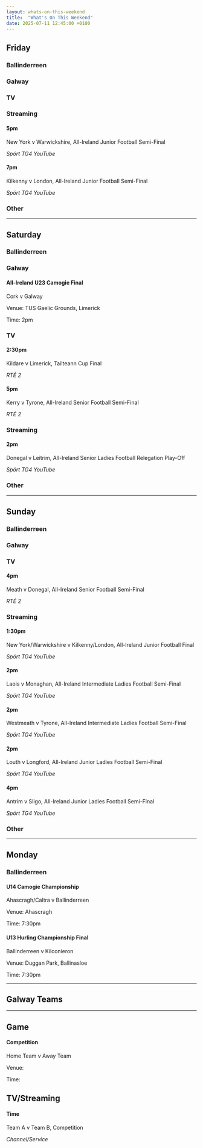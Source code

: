 ```yaml
---
layout: whats-on-this-weekend
title:  "What's On This Weekend"
date: 2025-07-11 12:45:00 +0100
---
```


## Friday

### Ballinderreen

### Galway

### TV

### Streaming

#### 5pm

New York v Warwickshire, All-Ireland Junior Football Semi-Final

*Spórt TG4 YouTube*

#### 7pm

Kilkenny v London, All-Ireland Junior Football Semi-Final

*Spórt TG4 YouTube*

### Other

---

## Saturday

### Ballinderreen

### Galway

#### All-Ireland U23 Camogie Final

Cork v Galway

Venue: TUS Gaelic Grounds, Limerick

Time: 2pm

### TV

#### 2:30pm

Kildare v Limerick, Tailteann Cup Final

*RTÉ 2*

#### 5pm

Kerry v Tyrone, All-Ireland Senior Football Semi-Final

*RTÉ 2*

### Streaming

#### 2pm

Donegal v Leitrim, All-Ireland Senior Ladies Football Relegation Play-Off

*Spórt TG4 YouTube*

### Other

---

## Sunday

### Ballinderreen

### Galway

### TV

#### 4pm

Meath v Donegal, All-Ireland Senior Football Semi-Final

*RTÉ 2*

### Streaming

#### 1:30pm

New York/Warwickshire v Kilkenny/London, All-Ireland Junior Football Final

*Spórt TG4 YouTube*

#### 2pm

Laois v Monaghan, All-Ireland Intermediate Ladies Football Semi-Final

*Spórt TG4 YouTube*

#### 2pm

Westmeath v Tyrone, All-Ireland Intermediate Ladies Football Semi-Final

*Spórt TG4 YouTube*

#### 2pm

Louth v Longford, All-Ireland Junior Ladies Football Semi-Final

*Spórt TG4 YouTube*

#### 4pm

Antrim v Sligo, All-Ireland Junior Ladies Football Semi-Final

*Spórt TG4 YouTube*

### Other

---

## Monday

### Ballinderreen

#### U14 Camogie Championship

Ahascragh/Caltra v Ballinderreen

Venue: Ahascragh

Time: 7:30pm

#### U13 Hurling Championship Final

Ballinderreen v Kilconieron

Venue: Duggan Park, Ballinasloe

Time: 7:30pm


---

## Galway Teams

---

## Game

#### Competition

Home Team v Away Team

Venue: 

Time: 

## TV/Streaming

#### Time

Team A v Team B, Competition

*Channel/Service*